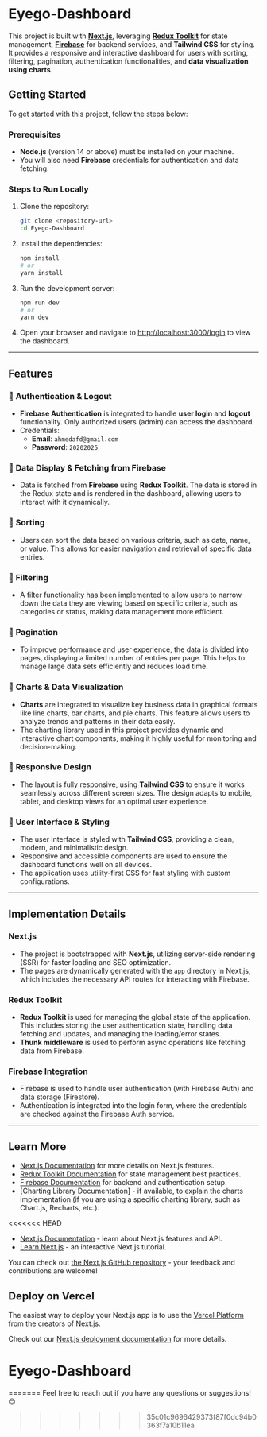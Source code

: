 # Eyego-Dashboard

This project is built with **[Next.js](https://nextjs.org)**, leveraging **[Redux Toolkit](https://redux-toolkit.js.org/)** for state management, **[Firebase](https://firebase.google.com/)** for backend services, and **Tailwind CSS** for styling. It provides a responsive and interactive dashboard for users with sorting, filtering, pagination, authentication functionalities, and **data visualization using charts**.

## Getting Started

To get started with this project, follow the steps below:

### Prerequisites

- **Node.js** (version 14 or above) must be installed on your machine.
- You will also need **Firebase** credentials for authentication and data fetching.

### Steps to Run Locally

1. Clone the repository:

    ```bash
    git clone <repository-url>
    cd Eyego-Dashboard
    ```

2. Install the dependencies:

    ```bash
    npm install
    # or
    yarn install
    ```

3. Run the development server:

    ```bash
    npm run dev
    # or
    yarn dev
    ```

4. Open your browser and navigate to [http://localhost:3000/login](http://localhost:3000/login) to view the dashboard.

---

## Features

### 🔹 **Authentication & Logout**
- **Firebase Authentication** is integrated to handle **user login** and **logout** functionality. Only authorized users (admin) can access the dashboard. 
- Credentials:
  - **Email**: `ahmedafd@gmail.com`
  - **Password**: `20202025`

### 🔹 **Data Display & Fetching from Firebase**
- Data is fetched from **Firebase** using **Redux Toolkit**. The data is stored in the Redux state and is rendered in the dashboard, allowing users to interact with it dynamically.

### 🔹 **Sorting**
- Users can sort the data based on various criteria, such as date, name, or value. This allows for easier navigation and retrieval of specific data entries.

### 🔹 **Filtering**
- A filter functionality has been implemented to allow users to narrow down the data they are viewing based on specific criteria, such as categories or status, making data management more efficient.

### 🔹 **Pagination**
- To improve performance and user experience, the data is divided into pages, displaying a limited number of entries per page. This helps to manage large data sets efficiently and reduces load time.

### 🔹 **Charts & Data Visualization**
- **Charts** are integrated to visualize key business data in graphical formats like line charts, bar charts, and pie charts. This feature allows users to analyze trends and patterns in their data easily.
- The charting library used in this project provides dynamic and interactive chart components, making it highly useful for monitoring and decision-making.

### 🔹 **Responsive Design**
- The layout is fully responsive, using **Tailwind CSS** to ensure it works seamlessly across different screen sizes. The design adapts to mobile, tablet, and desktop views for an optimal user experience.

### 🔹 **User Interface & Styling**
- The user interface is styled with **Tailwind CSS**, providing a clean, modern, and minimalistic design.
- Responsive and accessible components are used to ensure the dashboard functions well on all devices.
- The application uses utility-first CSS for fast styling with custom configurations.

---

## Implementation Details

### **Next.js**
- The project is bootstrapped with **Next.js**, utilizing server-side rendering (SSR) for faster loading and SEO optimization.
- The pages are dynamically generated with the `app` directory in Next.js, which includes the necessary API routes for interacting with Firebase.

### **Redux Toolkit**
- **Redux Toolkit** is used for managing the global state of the application. This includes storing the user authentication state, handling data fetching and updates, and managing the loading/error states.
- **Thunk middleware** is used to perform async operations like fetching data from Firebase.

### **Firebase Integration**
- Firebase is used to handle user authentication (with Firebase Auth) and data storage (Firestore).
- Authentication is integrated into the login form, where the credentials are checked against the Firebase Auth service.

---

## Learn More

- [Next.js Documentation](https://nextjs.org/docs) for more details on Next.js features.
- [Redux Toolkit Documentation](https://redux-toolkit.js.org/) for state management best practices.
- [Firebase Documentation](https://firebase.google.com/docs) for backend and authentication setup.
- [Charting Library Documentation] - if available, to explain the charts implementation (if you are using a specific charting library, such as Chart.js, Recharts, etc.).

<<<<<<< HEAD
- [Next.js Documentation](https://nextjs.org/docs) - learn about Next.js features and API.
- [Learn Next.js](https://nextjs.org/learn) - an interactive Next.js tutorial.

You can check out [the Next.js GitHub repository](https://github.com/vercel/next.js) - your feedback and contributions are welcome!

## Deploy on Vercel

The easiest way to deploy your Next.js app is to use the [Vercel Platform](https://vercel.com/new?utm_medium=default-template&filter=next.js&utm_source=create-next-app&utm_campaign=create-next-app-readme) from the creators of Next.js.

Check out our [Next.js deployment documentation](https://nextjs.org/docs/app/building-your-application/deploying) for more details.
# Eyego-Dashboard
=======
Feel free to reach out if you have any questions or suggestions! 😊
>>>>>>> 35c01c9696429373f87f0dc94b0363f7a10b11ea
